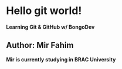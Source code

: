 # Hello git world!

**Learning Git & GitHub w/ BongoDev**

## Author: Mir Fahim

**Mir is currently studying in BRAC University**

